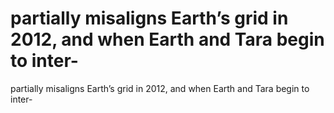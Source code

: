 # partially misaligns Earth’s grid in 2012, and when Earth and Tara begin to inter-

partially misaligns Earth’s grid in 2012, and when Earth and Tara begin to inter-